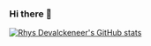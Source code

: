 ### Hi there 👋

[![Rhys Devalckeneer's GitHub stats](https://github-readme-stats.vercel.app/api?username=RhysDevalckeneer2)](https://github.com/RhysDevalckeneer2/github-readme-stats)

<!--
**RhysDevalckeneer2/RhysDevalckeneer2** is a ✨ _special_ ✨ repository because its `README.md` (this file) appears on your GitHub profile.

Here are some ideas to get you started:

- 🔭 I’m currently working on ...
- 🌱 I’m currently learning ...
- 👯 I’m looking to collaborate on ...
- 🤔 I’m looking for help with ...
- 💬 Ask me about ...
- 📫 How to reach me: ...
- 😄 Pronouns: ...
- ⚡ Fun fact: ...
-->
